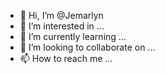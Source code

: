 - 👋 Hi, I’m @Jemarlyn
- 👀 I’m interested in ... 
- 🌱 I’m currently learning ...
- 💞️ I’m looking to collaborate on ...
- 📫 How to reach me ...

<!---
Jemarlyn/Jemarlyn is a ✨ special ✨ repository because its `README.md` (this file) appears on your GitHub profile.
You can click the Preview link to take a look at your changes.
--->
